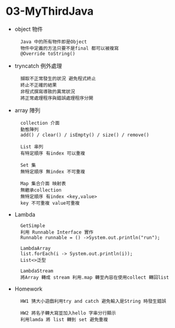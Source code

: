 # 03-MyThirdJava

* object 物件

        Java 中的所有物件即是Object
        物件中定義的方法只要不是final 都可以被複寫
        @Override toString()

* tryncatch 例外處理

        擷取不正常發生的狀況 避免程式終止
        終止不正確的結果
        非程式撰寫導致的異常狀況
        將正常處理程序與錯誤處理程序分開

* array 陣列

        collection 介面
        動態陣列 
        add() / clear() / isEmpty() / size() / remove()

        List 串列
        有特定順序 有index 可以重複

        Set 集
        無特定順序 無index 不可重複

        Map 集合介面 映射表
        無繼承collection
        無特定順序 有index <key,value>
        key 不可重複 value可重複

* Lambda
        
        GetSimple 
        利用 Runnable Interface 實作
        Runnable runnable = () ->System.out.println("run");

        LambdaArray
        list.forEach(i -> System.out.println(i));
        List<>泛型

        LambdaStream
        將Array 轉成 stream 利用.map 轉至內容在使用collect 轉回list

* Homework
        
        HW1 猜大小遊戲利用try and catch 避免輸入是String 時發生錯誤

        HW2 將名子轉大寫並加入hello 字串分行顯示
        利用lamda 將 list 轉到 set 避免重複